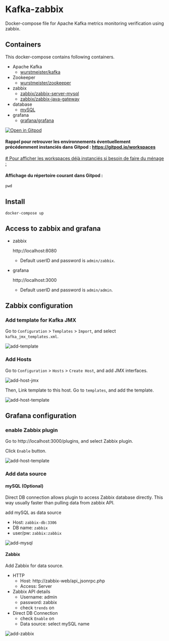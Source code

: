 # Kafka-zabbix

Docker-compose file for Apache Kafka metrics monitoring verification using zabbix.

## Containers

This docker-compose contains following containers.
- Apache Kafka
  - [wurstmeister/kafka](https://hub.docker.com/r/wurstmeister/kafka/)
- Zookeeper
  - [wurstmeister/zookeeper](https://hub.docker.com/r/wurstmeister/zookeeper/)
- zabbix
  - [zabbix/zabbix-server-mysql](https://hub.docker.com/r/zabbix/zabbix-server-mysql/tags/)
  - [zabbix/zabbix-java-gateway](https://hub.docker.com/r/zabbix/zabbix-java-gateway/)
- database
  - [mySQL](https://hub.docker.com/_/mysql)
- grafana
  - [grafana/grafana](https://hub.docker.com/r/grafana/grafana/)


[![Open in Gitpod](https://gitpod.io/button/open-in-gitpod.svg)](https://gitpod.io/#https://github.com/crystalloide/kafka-zabbix
)

#### Rappel pour retrouver les environnements éventuellement précédemment instanciés dans Gitpod : https://gitpod.io/workspaces
[# Pour afficher les workspaces déjà instanciés si besoin de faire du ménage :](https://gitpod.io/workspaces)

#### Affichage du répertoire courant dans Gitpod : 

    pwd



## Install

    docker-compose up

## Access to zabbix and grafana

- zabbix

  http://localhost:8080
  * Default userID and password is `admin/zabbix`.

- grafana

  http://localhost:3000
  * Default userID and password is `admin/admin`.

## Zabbix configuration
### Add template for Kafka JMX
Go to `Configuration` > `Templates` > `Import`, and select `kafka_jmx_templates.xml`.

![add-template](https://github.com/takzok/kafka-zabbix/blob/master/doc/images/zabbix-add-template.png)

### Add Hosts
Go to `Configuration` > `Hosts` > `Create Host`, and add JMX interfaces.

![add-host-jmx](https://github.com/takzok/kafka-zabbix/blob/master/doc/images/zabbix-add-host-jmx.png)

Then, Link template to this host.
Go to `templates`, and add the template.

![add-host-template](https://github.com/takzok/kafka-zabbix/blob/master/doc/images/zabbix-add-host-templates.png)

## Grafana configuration
### enable Zabbix plugin
Go to http://localhost:3000/plugins, and select Zabbix plugin.

Click `Enable` button. 

![add-host-template](https://github.com/takzok/kafka-zabbix/blob/master/doc/images/grafana-enable-plugin.png)

### Add data source
#### mySQL (Optional)
Direct DB connection allows plugin to access Zabbix database directly. This way usually faster than pulling data from zabbix API.

add mySQL as data source 

- Host: `zabbix-db:3306`
- DB name: `zabbix`
- user/pw: `zabbix:zabbix`

![add-mysql](https://github.com/takzok/kafka-zabbix/blob/master/doc/images/grafana-add-mysql.png)

#### Zabbix

Add Zabbix for data source.
- HTTP
  - Host: http://zabbix-web/api_jsonrpc.php
  - Access: Server
- Zabbix API details
  - Username: admin
  - password: zabbix
  - check `trends` on
- Direct DB Connection
  - check `Enable` on
  - Data source: select mySQL name

![add-zabbix](https://github.com/takzok/kafka-zabbix/blob/master/doc/images/grafana-add-zabbix.png)

